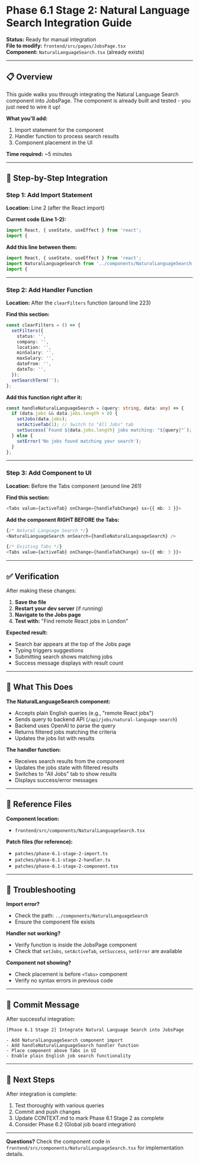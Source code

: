 # Phase 6.1 Stage 2: Natural Language Search Integration Guide

**Status:** Ready for manual integration  
**File to modify:** `frontend/src/pages/JobsPage.tsx`  
**Component:** `NaturalLanguageSearch.tsx` (already exists)

---

## 📋 Overview

This guide walks you through integrating the Natural Language Search component into JobsPage. The component is already built and tested - you just need to wire it up!

**What you'll add:**
1. Import statement for the component
2. Handler function to process search results
3. Component placement in the UI

**Time required:** ~5 minutes

---

## 🔧 Step-by-Step Integration

### Step 1: Add Import Statement

**Location:** Line 2 (after the React import)

**Current code (Line 1-2):**
```typescript
import React, { useState, useEffect } from 'react';
import {
```

**Add this line between them:**
```typescript
import React, { useState, useEffect } from 'react';
import NaturalLanguageSearch from '../components/NaturalLanguageSearch';  // ← ADD THIS
import {
```

---

### Step 2: Add Handler Function

**Location:** After the `clearFilters` function (around line 223)

**Find this section:**
```typescript
const clearFilters = () => {
  setFilters({
    status: '',
    company: '',
    location: '',
    minSalary: '',
    maxSalary: '',
    dateFrom: '',
    dateTo: '',
  });
  setSearchTerm('');
};
```

**Add this function right after it:**
```typescript
const handleNaturalLanguageSearch = (query: string, data: any) => {
  if (data.jobs && data.jobs.length > 0) {
    setJobs(data.jobs);
    setActiveTab(1); // Switch to "All Jobs" tab
    setSuccess(`Found ${data.jobs.length} jobs matching: "${query}"`);
  } else {
    setError('No jobs found matching your search');
  }
};
```

---

### Step 3: Add Component to UI

**Location:** Before the Tabs component (around line 261)

**Find this section:**
```typescript
<Tabs value={activeTab} onChange={handleTabChange} sx={{ mb: 3 }}>
```

**Add the component RIGHT BEFORE the Tabs:**
```typescript
{/* Natural Language Search */}
<NaturalLanguageSearch onSearch={handleNaturalLanguageSearch} />

{/* Existing Tabs */}
<Tabs value={activeTab} onChange={handleTabChange} sx={{ mb: 3 }}>
```

---

## ✅ Verification

After making these changes:

1. **Save the file**
2. **Restart your dev server** (if running)
3. **Navigate to the Jobs page**
4. **Test with:** "Find remote React jobs in London"

**Expected result:**
- Search bar appears at the top of the Jobs page
- Typing triggers suggestions
- Submitting search shows matching jobs
- Success message displays with result count

---

## 🎯 What This Does

**The NaturalLanguageSearch component:**
- Accepts plain English queries (e.g., "remote React jobs")
- Sends query to backend API (`/api/jobs/natural-language-search`)
- Backend uses OpenAI to parse the query
- Returns filtered jobs matching the criteria
- Updates the jobs list with results

**The handler function:**
- Receives search results from the component
- Updates the jobs state with filtered results
- Switches to "All Jobs" tab to show results
- Displays success/error messages

---

## 📁 Reference Files

**Component location:**
- `frontend/src/components/NaturalLanguageSearch.tsx`

**Patch files (for reference):**
- `patches/phase-6.1-stage-2-import.ts`
- `patches/phase-6.1-stage-2-handler.ts`
- `patches/phase-6.1-stage-2-component.tsx`

---

## 🐛 Troubleshooting

**Import error?**
- Check the path: `../components/NaturalLanguageSearch`
- Ensure the component file exists

**Handler not working?**
- Verify function is inside the JobsPage component
- Check that `setJobs`, `setActiveTab`, `setSuccess`, `setError` are available

**Component not showing?**
- Check placement is before `<Tabs>` component
- Verify no syntax errors in previous code

---

## 📝 Commit Message

After successful integration:
```
[Phase 6.1 Stage 2] Integrate Natural Language Search into JobsPage

- Add NaturalLanguageSearch component import
- Add handleNaturalLanguageSearch handler function
- Place component above Tabs in UI
- Enable plain English job search functionality
```

---

## 🎉 Next Steps

After integration is complete:
1. Test thoroughly with various queries
2. Commit and push changes
3. Update CONTEXT.md to mark Phase 6.1 Stage 2 as complete
4. Consider Phase 6.2 (Global job board integration)

---

**Questions?** Check the component code in `frontend/src/components/NaturalLanguageSearch.tsx` for implementation details.
